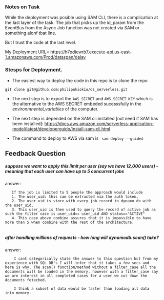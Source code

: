 ### Notes on Task
While the deployment was posible using SAM CLI, there is a complication at the last layer of the task. The job that picks up the id_param from the EventBus from the Async Job function was not created via SAM or something alonf tbat line. 

But I trust the code at the last level. 

My Deployment URL= https://h7pdiewrb7.execute-api.us-east-1.amazonaws.com/Prod/dataspan/delay

### Stesps for Deployment.

* The easiest way to deploy the code in this repo is to clone the repo

``` git clone git@github.com:philipokiokio/ds_serverless.git ```

* The next step is to export the ```AWS_SECRET``` and ```AWS_SECRET_KEY``` which is the alternative to the AWS SECRET embeded sucesssfully in the *environmnental_variables* of the computer.

* The next step is depended on the SAM cli installed [not need if SAM has been installed]:
https://docs.aws.amazon.com/serverless-application-model/latest/developerguide/install-sam-cli.html

* The command to deploy to AWS via sam is
``` sam deploy --guided```


## Feedback Question

##### suppose we want to apply this limit per user (say we have 12,000 users) - meaning that each user can have up to 5 concurrent jobs

 answer: 

 ```    
    If the job is limited to 5 people the approach would include 
    1. The user_uid: this can be extracted via the auth token.
    2. The user_uid is store with every job record in dynamo db with the user_uid. 
    3. This user_uid is then used to query the record of active job as such the filter case is user_uid== user_uid AND status=="ACTIVE"
    4. This case above combine assures that it is impossible to have more than 5 when combine with the rest of the architecture.
    
```

##### after handling millions of requests - how long will dynamodb.scan() take?
answer: 
```
    I cant categorically state the answer to this question but from my experience with SQL DB's I will infer that it takes a few secs and here is why. The scan() function/method without a filter_case all the documents will be loaded in the memory, however with a filter_case say we are interest in all completed cases for a user we cut down the documents feteched.

    I think a subset of data would be faster than loading all data into memory.

```

